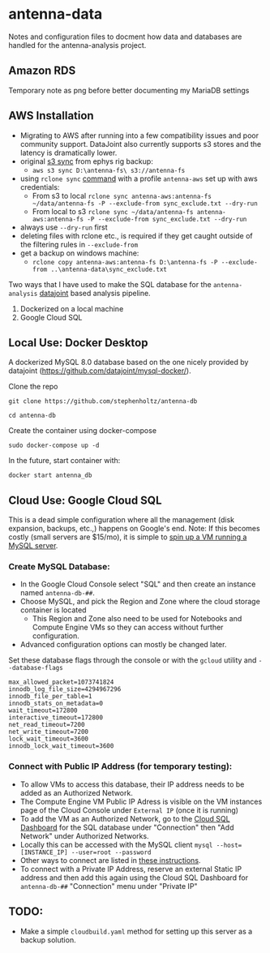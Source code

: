antenna-data
===

Notes and configuration files to docment how data and databases are handled for the antenna-analysis project.

## Amazon RDS
Temporary note as png before better documenting my MariaDB settings

## AWS Installation
- Migrating to AWS after running into a few compatibility issues and poor community support. DataJoint also currently supports s3 stores and the latency is dramatically lower.
- original [s3 sync](https://awscli.amazonaws.com/v2/documentation/api/latest/reference/s3/sync.html) from ephys rig backup:
  - `aws s3 sync D:\antenna-fs\ s3://antenna-fs`
- using `rclone sync` [command](https://rclone.org/commands/rclone_sync/) with a profile `antenna-aws` set up with aws credentials:
  - From s3 to local `rclone sync antenna-aws:antenna-fs ~/data/antenna-fs -P --exclude-from sync_exclude.txt --dry-run`
  - From local to s3 `rclone sync ~/data/antenna-fs antenna-aws:antenna-fs -P --exclude-from sync_exclude.txt --dry-run`
- always use `--dry-run` first
- deleting files with rclone etc., is required if they get caught outside of the filtering rules in `--exclude-from`
- get a backup on windows machine:
  - `rclone copy antenna-aws:antenna-fs D:\antenna-fs -P --exclude-from ..\antenna-data\sync_exclude.txt`

Two ways that I have used to make the SQL database for the `antenna-analysis` [datajoint](https://github.com/datajoint/datajoint-python) based analysis pipeline. 

1. Dockerized on a local machine
2. Google Cloud SQL

## Local Use: Docker Desktop

A dockerized MySQL 8.0 database based on the one nicely provided by datajoint (https://github.com/datajoint/mysql-docker/).

Clone the repo

`git clone https://github.com/stephenholtz/antenna-db`

`cd antenna-db`

Create the container using docker-compose

`sudo docker-compose up -d`

In the future, start container with:

`docker start antenna_db`

## Cloud Use: Google Cloud SQL
This is a dead simple configuration where all the management (disk expansion, backups, etc.,) happens on Google's end. Note: If this becomes costly (small servers are $15/mo), it is simple to [spin up a VM running a MySQL server](https://cloud.google.com/solutions/setup-mysql).

### Create MySQL Database:
- In the Google Cloud Console select "SQL" and then create an instance named `antenna-db-##`.
- Choose MySQL, and pick the Region and Zone where the cloud storage container is located
    - This Region and Zone also need to be used for Notebooks and Compute Engine VMs so they can access without further configuration.
- Advanced configuration options can mostly be changed later.

Set these database flags through the console or with the `gcloud` utility and `--database-flags`
```
max_allowed_packet=1073741824
innodb_log_file_size=4294967296
innodb_file_per_table=1
innodb_stats_on_metadata=0
wait_timeout=172800
interactive_timeout=172800
net_read_timeout=7200
net_write_timeout=7200
lock_wait_timeout=3600
innodb_lock_wait_timeout=3600
```
    
### Connect with Public IP Address (for temporary testing):
- To allow VMs to access this database, their IP address needs to be added as an Authorized Network.
- The Compute Engine VM Public IP Adress is visible on the VM instances page of the Cloud Console under `External IP` (once it is running)
- To add the VM as an Authorized Network, go to the [Cloud SQL Dashboard](https://console.cloud.google.com/sql/) for the SQL database under "Connection" then "Add Network" under Authorized Networks.
- Locally this can be accessed with the MySQL client `mysql --host=[INSTANCE_IP] --user=root --password`
- Other ways to connect are listed in [these instructions](https://cloud.google.com/sql/docs/mysql/connect-compute-engine).
- To connect with a Private IP Address, reserve an external Static IP address and then add this again using the Cloud SQL Dashboard for `antenna-db-##` "Connection" menu under "Private IP"

## TODO:
- Make a simple `cloudbuild.yaml` method for setting up this server as a backup solution.
